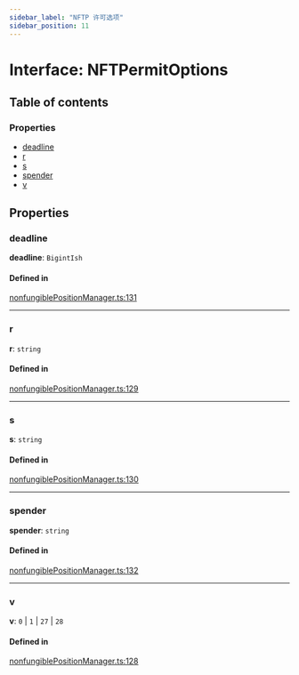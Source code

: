 ```yaml
---
sidebar_label: "NFTP 许可选项"
sidebar_position: 11
---
```


# Interface: NFTPermitOptions

## Table of contents

### Properties

- [deadline](NFTPermitOptions#deadline)
- [r](NFTPermitOptions#r)
- [s](NFTPermitOptions#s)
- [spender](NFTPermitOptions#spender)
- [v](NFTPermitOptions#v)

## Properties

### deadline

**deadline**: `BigintIsh`

#### Defined in

[nonfungiblePositionManager.ts:131](https://github.com/SwapX/v3-sdk/blob/08a7c05/src/nonfungiblePositionManager.ts#L131)

---

### r

**r**: `string`

#### Defined in

[nonfungiblePositionManager.ts:129](https://github.com/SwapX/v3-sdk/blob/08a7c05/src/nonfungiblePositionManager.ts#L129)

---

### s

**s**: `string`

#### Defined in

[nonfungiblePositionManager.ts:130](https://github.com/SwapX/v3-sdk/blob/08a7c05/src/nonfungiblePositionManager.ts#L130)

---

### spender

**spender**: `string`

#### Defined in

[nonfungiblePositionManager.ts:132](https://github.com/SwapX/v3-sdk/blob/08a7c05/src/nonfungiblePositionManager.ts#L132)

---

### v

**v**: `0` \| `1` \| `27` \| `28`

#### Defined in

[nonfungiblePositionManager.ts:128](https://github.com/SwapX/v3-sdk/blob/08a7c05/src/nonfungiblePositionManager.ts#L128)
